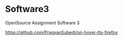 # Software3
OpenSource Assignment Software 3

https://github.com/PragyanSubedi/on-hover-tts-firefox
